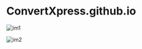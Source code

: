 # ConvertXpress.github.io
![im1](https://github.com/Ayaanjawaid/ConvertXpress.github.io/assets/92441777/9ed9b4ab-b053-4bbd-b752-7aaf0ab0a8bd)

![im2](https://github.com/Ayaanjawaid/ConvertXpress.github.io/assets/92441777/1928b253-61e5-4eb7-ba92-4d161d8ed3f8)
